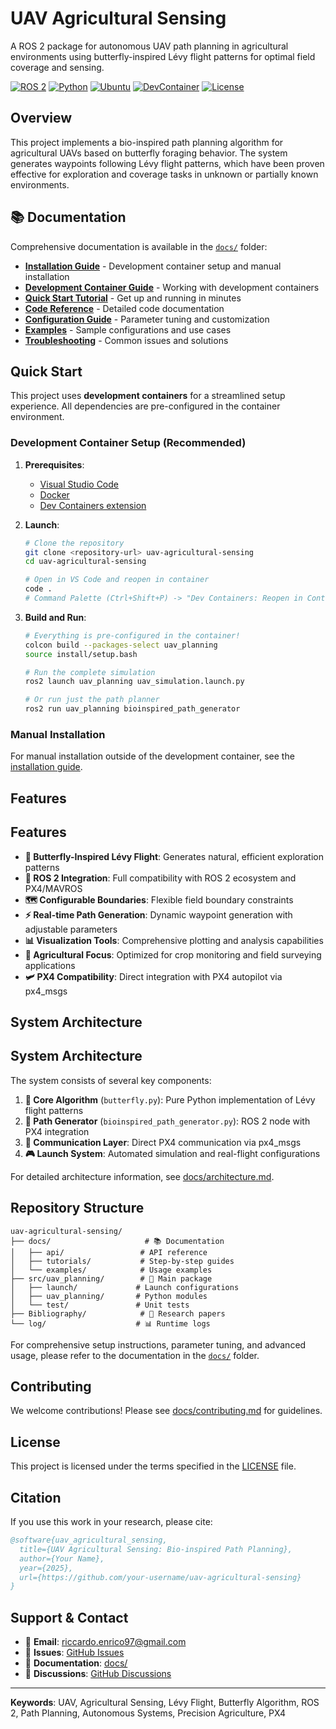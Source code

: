 # UAV Agricultural Sensing

A ROS 2 package for autonomous UAV path planning in agricultural environments using butterfly-inspired Lévy flight patterns for optimal field coverage and sensing.

[![ROS 2](https://img.shields.io/badge/ROS-2%20Jazzy-blue)](https://docs.ros.org/en/jazzy/)
[![Python](https://img.shields.io/badge/Python-3.12-green)](https://www.python.org/)
[![Ubuntu](https://img.shields.io/badge/Ubuntu-24.04%20LTS-orange)](https://ubuntu.com/)
[![DevContainer](https://img.shields.io/badge/Dev-Container%20Ready-blue)](https://code.visualstudio.com/docs/remote/containers)
[![License](https://img.shields.io/badge/License-See%20LICENSE-lightgrey)](LICENSE)

## Overview

This project implements a bio-inspired path planning algorithm for agricultural UAVs based on butterfly foraging behavior. The system generates waypoints following Lévy flight patterns, which have been proven effective for exploration and coverage tasks in unknown or partially known environments.

## 📚 Documentation

Comprehensive documentation is available in the [`docs/`](docs/) folder:

- **[Installation Guide](docs/installation.md)** - Development container setup and manual installation
- **[Development Container Guide](docs/devcontainer.md)** - Working with development containers
- **[Quick Start Tutorial](docs/tutorials/quickstart.md)** - Get up and running in minutes
- **[Code Reference](docs/api/)** - Detailed code documentation
- **[Configuration Guide](docs/configuration.md)** - Parameter tuning and customization
- **[Examples](docs/examples/)** - Sample configurations and use cases
- **[Troubleshooting](docs/troubleshooting.md)** - Common issues and solutions

## Quick Start

This project uses **development containers** for a streamlined setup experience. All dependencies are pre-configured in the container environment.

### Development Container Setup (Recommended)

1. **Prerequisites**: 
   - [Visual Studio Code](https://code.visualstudio.com/)
   - [Docker](https://docs.docker.com/get-docker/)
   - [Dev Containers extension](https://marketplace.visualstudio.com/items?itemName=ms-vscode-remote.remote-containers)

2. **Launch**:
   ```bash
   # Clone the repository
   git clone <repository-url> uav-agricultural-sensing
   cd uav-agricultural-sensing
   
   # Open in VS Code and reopen in container
   code .
   # Command Palette (Ctrl+Shift+P) -> "Dev Containers: Reopen in Container"
   ```

3. **Build and Run**:
   ```bash
   # Everything is pre-configured in the container!
   colcon build --packages-select uav_planning
   source install/setup.bash
   
   # Run the complete simulation
   ros2 launch uav_planning uav_simulation.launch.py
   
   # Or run just the path planner
   ros2 run uav_planning bioinspired_path_generator
   ```

### Manual Installation

For manual installation outside of the development container, see the [installation guide](docs/installation.md).

## Features

## Features

- **🦋 Butterfly-Inspired Lévy Flight**: Generates natural, efficient exploration patterns
- **🔗 ROS 2 Integration**: Full compatibility with ROS 2 ecosystem and PX4/MAVROS
- **🗺️ Configurable Boundaries**: Flexible field boundary constraints
- **⚡ Real-time Path Generation**: Dynamic waypoint generation with adjustable parameters
- **📊 Visualization Tools**: Comprehensive plotting and analysis capabilities
- **🌾 Agricultural Focus**: Optimized for crop monitoring and field surveying applications
- **🛩️ PX4 Compatibility**: Direct integration with PX4 autopilot via px4_msgs

## System Architecture

## System Architecture

The system consists of several key components:

1. **🧠 Core Algorithm** (`butterfly.py`): Pure Python implementation of Lévy flight patterns
2. **🎯 Path Generator** (`bioinspired_path_generator.py`): ROS 2 node with PX4 integration
3. **📡 Communication Layer**: Direct PX4 communication via px4_msgs
4. **🎮 Launch System**: Automated simulation and real-flight configurations

For detailed architecture information, see [docs/architecture.md](docs/architecture.md).

## Repository Structure

```
uav-agricultural-sensing/
├── docs/                     # 📚 Documentation
│   ├── api/                 # API reference
│   ├── tutorials/           # Step-by-step guides
│   └── examples/            # Usage examples
├── src/uav_planning/        # 🎯 Main package
│   ├── launch/             # Launch configurations
│   ├── uav_planning/       # Python modules
│   └── test/               # Unit tests
├── Bibliography/            # 📖 Research papers
└── log/                    # 📊 Runtime logs
```

For comprehensive setup instructions, parameter tuning, and advanced usage, please refer to the documentation in the [`docs/`](docs/) folder.

## Contributing

We welcome contributions! Please see [docs/contributing.md](docs/contributing.md) for guidelines.

## License

This project is licensed under the terms specified in the [LICENSE](LICENSE) file.

## Citation

If you use this work in your research, please cite:

```bibtex
@software{uav_agricultural_sensing,
  title={UAV Agricultural Sensing: Bio-inspired Path Planning},
  author={Your Name},
  year={2025},
  url={https://github.com/your-username/uav-agricultural-sensing}
}
```

## Support & Contact

- 📧 **Email**: riccardo.enrico97@gmail.com
- 🐛 **Issues**: [GitHub Issues](https://github.com/your-username/uav-agricultural-sensing/issues)
- 📖 **Documentation**: [docs/](docs/)
- 💬 **Discussions**: [GitHub Discussions](https://github.com/your-username/uav-agricultural-sensing/discussions)

---

**Keywords**: UAV, Agricultural Sensing, Lévy Flight, Butterfly Algorithm, ROS 2, Path Planning, Autonomous Systems, Precision Agriculture, PX4